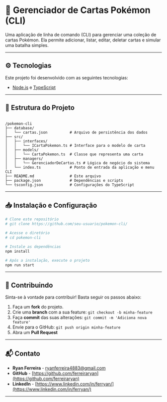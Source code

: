 # 🚀 Gerenciador de Cartas Pokémon (CLI)

Uma aplicação de linha de comando (CLI) para gerenciar uma coleção de cartas Pokémon. Ela permite adicionar, listar, editar, deletar cartas e simular uma batalha simples.

---

## ⚙️ Tecnologias

Este projeto foi desenvolvido com as seguintes tecnologias:

- [Node.js](https://nodejs.org/en/) e [TypeScript](https://www.typescriptlang.org/)

---

## 📂 Estrutura do Projeto


```

/pokemon-cli
├── database/
│   └── cartas.json          # Arquivo de persistência dos dados
├── src/
│   ├── interfaces/
│   │   └── ICartaPokemon.ts # Interface para o modelo de carta
│   ├── models/
│   │   └── CartaPokemon.ts  # Classe que representa uma carta
│   ├── managers/
│   │   └── GerenciadorDeCartas.ts # Lógica de negócio do sistema
│   └── index.ts             # Ponto de entrada da aplicação e menu CLI
├── README.md                # Este arquivo
├── package.json             # Dependências e scripts
└── tsconfig.json            # Configurações do TypeScript

```

---

## 📥 Instalação e Configuração

```bash
# Clone este repositório 
# git clone https://github.com/seu-usuario/pokemon-cli/

# Acesse o diretório
# cd pokemon-cli

# Instale as dependências
npm install

# Após a instalação, execute o projeto
npm run start
```

---


## 🤝 Contribuindo

Sinta-se à vontade para contribuir! Basta seguir os passos abaixo:

1. Faça um **fork** do projeto.
2. Crie uma **branch** com a sua feature: `git checkout -b minha-feature`
3. Faça **commit** das suas alterações: `git commit -m 'Adiciona nova feature'`
4. Envie para o GitHub: `git push origin minha-feature`
5. Abra um **Pull Request**

---

## 📬 Contato

- **Ryan Ferreira** - [ryanferreira4883@gmail.com](mailto:ryanferreira4883@gmail.com)
- **GitHub** - [https://github.com/ferreiraryan](https://github.com/ferreiraryan)
- **LinkedIn** - [https://www.linkedin.com/in/ferryan/](https://www.linkedin.com/in/ferryan/)

---
